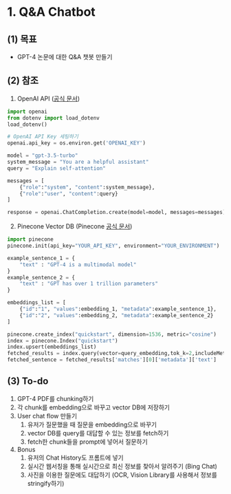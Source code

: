 # 1. Q&A Chatbot

## (1) 목표
- GPT-4 논문에 대한 Q&A 챗봇 만들기

## (2) 참조
1. OpenAI API ([공식 문서](https://platform.openai.com/docs/guides/gpt/chat-completions-api))
```python
import openai
from dotenv import load_dotenv
load_dotenv()

# OpenAI API Key 세팅하기
openai.api_key = os.environ.get('OPENAI_KEY')

model = "gpt-3.5-turbo"
system_message = "You are a helpful assistant"
query = "Explain self-attention"

messages = [
    {"role":"system", "content":system_message},
    {"role":"user", "content":query}
]

response = openai.ChatCompletion.create(model=model, messages=messages).choices[0].message
```
2. Pinecone Vector DB (Pinecone [공식 문서](https://docs.pinecone.io/docs/quickstart))
```python
import pinecone
pinecone.init(api_key="YOUR_API_KEY", environment="YOUR_ENVIRONMENT")

example_sentence_1 = {
    "text" : "GPT-4 is a multimodal model"
}
example_sentence_2 = {
    "text" : "GPT has over 1 trillion parameters"
}

embeddings_list = [
    {"id":"1", "values":embedding_1, "metadata":example_sentence_1},
    {"id":"2", "values":embedding_2, "metadata":example_sentence_2}
]

pinecone.create_index("quickstart", dimension=1536, metric="cosine")
index = pinecone.Index("quickstart")
index.upsert(embeddings_list)
fetched_results = index.query(vector=query_embedding,tok_k=2,includeMetadata=True)
fetched_sentence = fetched_results['matches'][0]['metadata']['text']
```

## (3) To-do
1. GPT-4 PDF를 chunking하기
2. 각 chunk를 embedding으로 바꾸고 vector DB에 저장하기
3. User chat flow 만들기
    1. 유저가 질문했을 때 질문을 embedding으로 바꾸기
    2. vector DB를 query를 대답할 수 있는 정보를 fetch하기
    3. fetch한 chunk들을 prompt에 넣어서 질문하기
4. Bonus
    1. 유저의 Chat History도 프롬트에 넣기
    2. 실시간 웹서칭을 통해 실시간으로 최신 정보를 찾아서 알려주기 (Bing Chat)
    3. 사진을 이용한 질문에도 대답하기 (OCR, Vision Library를 사용해서 정보를 stringify하기)
